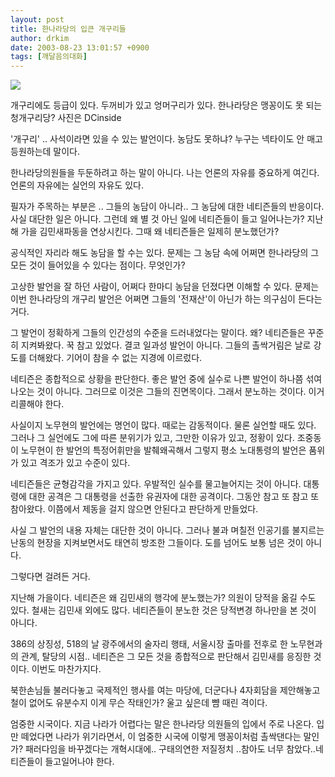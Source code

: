 ```yaml
---
layout: post
title: 한나라당의 입큰 개구리들
author: drkim
date: 2003-08-23 13:01:57 +0900
tags: [깨달음의대화]
---
```


  ![](http://drkimz.com/technote/board/private/upimg/1061564614.jpg)


  개구리에도 등급이 있다. 두꺼비가 있고 엉머구리가 있다. 한나라당은 맹꽁이도 못 되는 청개구리당? 사진은 DCinside


  

  
'개구리' .. 사석이라면 있을 수 있는 발언이다. 농담도 못하냐? 누구는 넥타이도 안 매고 등원하는데 말이다.   


  
한나라당의원들을 두둔하려고 하는 말이 아니다. 나는 언론의 자유를 중요하게 여긴다. 언론의 자유에는 실언의 자유도 있다.   


  
필자가 주목하는 부분은 .. 그들의 농담이 아니라.. 그 농담에 대한 네티즌들의 반응이다. 사실 대단한 일은 아니다. 그런데 왜 별 것 아닌 일에 네티즌들이 들고 일어나는가? 지난해 가을 김민새파동을 연상시킨다. 그때 왜 네티즌들은 일제히 분노했던가?   


  
공식적인 자리라 해도 농담을 할 수는 있다. 문제는 그 농담 속에 어쩌면 한나라당의 그 모든 것이 들어있을 수 있다는 점이다. 무엇인가?   


  
고상한 발언을 잘 하던 사람이, 어쩌다 한마디 농담을 던졌다면 이해할 수 있다. 문제는 이번 한나라당의 개구리 발언은 어쩌면 그들의 '전재산'이 아닌가 하는 의구심이 든다는 거다.   

  
그 발언이 정확하게 그들의 인간성의 수준을 드러내었다는 말이다. 왜? 네티즌들은 꾸준히 지켜봐왔다. 꾹 참고 있었다. 결코 일과성 발언이 아니다. 그들의 촐싹거림은 날로 강도를 더해왔다. 기어이 참을 수 없는 지경에 이르렀다.   


  
네티즌은 종합적으로 상황을 판단한다. 좋은 발언 중에 실수로 나쁜 발언이 하나쯤 섞여나오는 것이 아니다. 그러므로 이것은 그들의 진면목이다. 그래서 분노하는 것이다. 이거 리콜해야 한다.   


  
사실이지 노무현의 발언에는 명언이 많다. 때로는 감동적이다. 물론 실언할 때도 있다. 그러나 그 실언에도 그에 따른 분위기가 있고, 그만한 이유가 있고, 정황이 있다. 조중동이 노무현이 한 발언의 특정어휘만을 발췌왜곡해서 그렇지 평소 노대통령의 발언은 품위가 있고 격조가 있고 수준이 있다.   


  
네티즌들은 균형감각을 가지고 있다. 우발적인 실수를 물고늘어지는 것이 아니다. 대통령에 대한 공격은 그 대통령을 선출한 유권자에 대한 공격이다. 그동안 참고 또 참고 또 참아왔다. 이쯤에서 제동을 걸지 않으면 안된다고 판단하게 만들었다.   


  
사실 그 발언의 내용 자체는 대단한 것이 아니다. 그러나 불과 며칠전 인공기를 불지르는 난동의 현장을 지켜보면서도 태연히 방조한 그들이다. 도를 넘어도 보통 넘은 것이 아니다.   


  
그렇다면 걸려든 거다.   


  
지난해 가을이다. 네티즌은 왜 김민새의 행각에 분노했는가? 의원이 당적을 옮길 수도 있다. 철새는 김민새 외에도 많다. 네티즌들이 분노한 것은 당적변경 하나만을 본 것이 아니다.   


  
386의 상징성, 518의 날 광주에서의 술자리 행태, 서울시장 출마를 전후로 한 노무현과의 관계, 탈당의 시점.. 네티즌은 그 모든 것을 종합적으로 판단해서 김민새를 응징한 것이다. 이번도 마찬가지다.   


  
북한손님들 불러다놓고 국제적인 행사를 여는 마당에, 더군다나 4자회담을 제안해놓고 철이 없어도 유분수지 이게 무슨 작태인가? 울고 싶은데 뺨 때린 격이다.   


  
엄중한 시국이다. 지금 나라가 어렵다는 말은 한나라당 의원들의 입에서 주로 나온다. 입만 떼었다면 나라가 위기라면서, 이 엄중한 시국에 이렇게 맹꽁이처럼 촐싹댄다는 말인가? 패러다임을 바꾸겠다는 개혁시대에.. 구태의연한 저질정치 ..참아도 너무 참았다..네티즌들이 들고일어나야 한다.